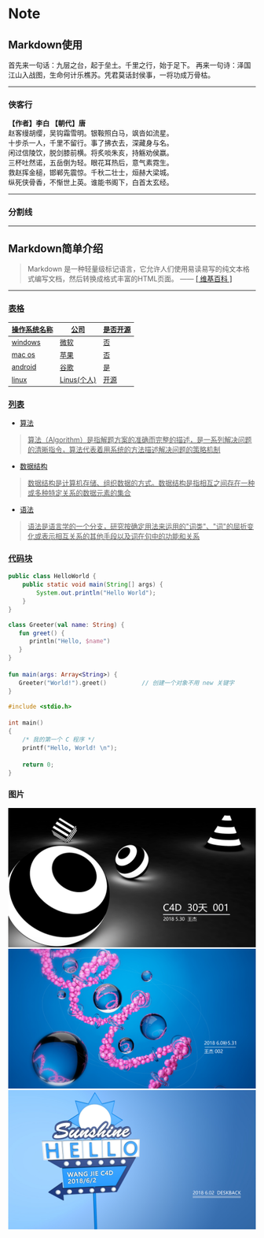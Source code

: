 # Note

## Markdown使用
首先来一句话：九层之台，起于垒土。千里之行，始于足下。
再来一句诗：泽国江山入战图，生命何计乐樵苏。凭君莫话封侯事，一将功成万骨枯。

---
### 侠客行

**【作者】李白 【朝代】唐**<br/>赵客缦胡缨，吴钩霜雪明。银鞍照白马，飒沓如流星。<br/>十步杀一人，千里不留行。事了拂衣去，深藏身与名。<br/>闲过信陵饮，脱剑膝前横。将炙啖朱亥，持觞劝侯嬴。<br/>三杯吐然诺，五岳倒为轻。眼花耳热后，意气素霓生。<br/>救赵挥金槌，邯郸先震惊。千秋二壮士，烜赫大梁城。<br/>纵死侠骨香，不惭世上英。谁能书阁下，白首太玄经。

---

### 分割线
----------------------

## Markdown简单介绍
> Markdown 是一种轻量级标记语言，它允许人们使用易读易写的纯文本格式编写文档，然后转换成格式丰富的HTML页面。    —— <a href="https://zh.wikipedia.org/wiki/Markdown" target="_blank"> [ 维基百科 ]
---

### 表格

操作系统名称 | 公司 | 是否开源
------------|------|--------
   windows  | 微软 |  否
   mac os   | 苹果 |  否
   android  | 谷歌  |是
   linux    | Linus(个人)|开源
   
### 列表
* 算法
 > 算法（Algorithm）是指解题方案的准确而完整的描述，是一系列解决问题的清晰指令，算法代表着用系统的方法描述解决问题的策略机制
* 数据结构
 > 数据结构是计算机存储、组织数据的方式。数据结构是指相互之间存在一种或多种特定关系的数据元素的集合 
* 语法
 > 语法是语言学的一个分支，研究按确定用法来运用的"词类"、"词"的屈折变化或表示相互关系的其他手段以及词在句中的功能和关系

### 代码块
```java
public class HelloWorld {
    public static void main(String[] args) {
        System.out.println("Hello World");
    }
}
```
```kotlin
class Greeter(val name: String) {
   fun greet() { 
      println("Hello, $name")
   }
}
 
fun main(args: Array<String>) {
   Greeter("World!").greet()          // 创建一个对象不用 new 关键字
}

```
```c
#include <stdio.h>
 
int main()
{
    /* 我的第一个 C 程序 */
    printf("Hello, World! \n");
 
    return 0;
}
```

### 图片
![image](https://github.com/NMWJ/Note/blob/master/c4d_01.jpg)
![image](https://github.com/NMWJ/Note/blob/master/c4d_02.jpg)
![image](https://github.com/NMWJ/Note/blob/master/image/c4d_03.jpg)


